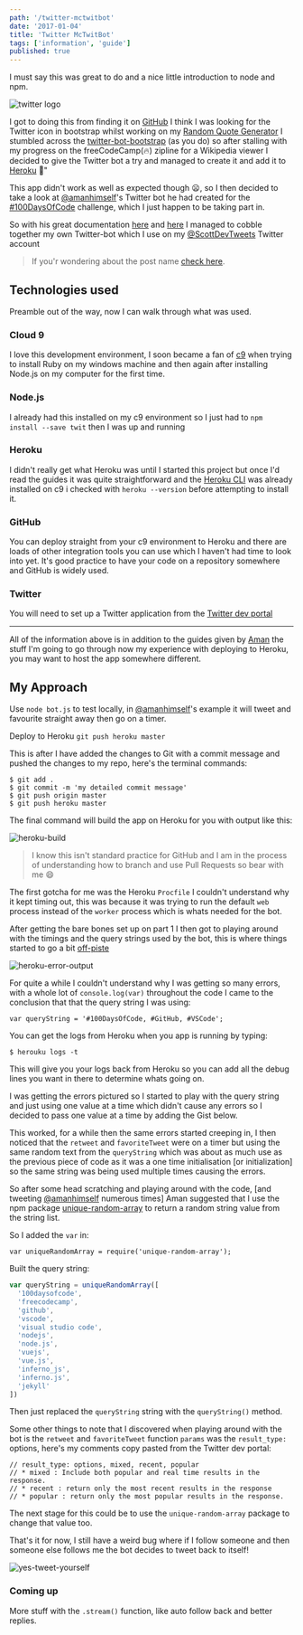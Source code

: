 ```yaml
---
path: '/twitter-mctwitbot'
date: '2017-01-04'
title: 'Twitter McTwitBot'
tags: ['information', 'guide']
published: true
---
```


I must say this was great to do and a nice little introduction to node
and npm.

![twitter logo](./twitter-bird.png)

I got to doing this from finding it on [GitHub](https://github.com) I
think I was looking for the Twitter icon in bootstrap whilst working
on my
[Random Quote Generator](http://codepen.io/spences10/full/dOaYbP/) I
stumbled across the
[twitter-bot-bootstrap](https://github.com/mobeets/twitter-bot-bootstrap)
(as you do) so after stalling with my progress on the freeCodeCamp(🔥)
zipline for a Wikipedia viewer I decided to give the Twitter bot a try
and managed to create it and add it to [Heroku](https://heroku.com)
🎉"

This app didn't work as well as expected though 😦, so I then decided
to take a look at [@amanhimself](https://twitter.com/amanhimself)'s
Twitter bot he had created for the
[#100DaysOfCode](https://medium.freecodecamp.com/start-2017-with-the-100daysofcode-improved-and-updated-18ce604b237b)
challenge, which I just happen to be taking part in.

So with his great documentation
[here](https://hackernoon.com/create-a-simple-twitter-bot-with-node-js-5b14eb006c08)
and
[here](https://community.risingstack.com/how-to-make-a-twitter-bot-with-node-js/)
I managed to cobble together my own Twitter-bot which I use on my
[@ScottDevTweets](https://twitter.com/ScottDevTweets) Twitter account

> If you'r wondering about the post name
> [check here](https://en.wikipedia.org/wiki/RRS_Sir_David_Attenborough#Boaty_McBoatface_Naming_Controversy).

## Technologies used

Preamble out of the way, now I can walk through what was used.

### Cloud 9

I love this development environment, I soon became a fan of
[c9](https://c9.io/?redirect=0) when trying to install Ruby on my
windows machine and then again after installing Node.js on my computer
for the first time.

### Node.js

I already had this installed on my c9 environment so I just had to
`npm install --save twit` then I was up and running

### Heroku

I didn't really get what Heroku was until I started this project but
once I'd read the guides it was quite straightforward and the
[Heroku CLI](https://devcenter.heroku.com/articles/heroku-cli) was
already installed on c9 i checked with `heroku --version` before
attempting to install it.

### GitHub

You can deploy straight from your c9 environment to Heroku and there
are loads of other integration tools you can use which I haven't had
time to look into yet. It's good practice to have your code on a
repository somewhere and GitHub is widely used.

### Twitter

You will need to set up a Twitter application from the
[Twitter dev portal](https://apps.twitter.com/app/new)

---

All of the information above is in addition to the guides given by
[Aman](https://github.com/amandeepmittal) the stuff I'm going to go
through now my experience with deploying to Heroku, you may want to
host the app somewhere different.

## My Approach

Use `node bot.js` to test locally, in
[@amanhimself](https://twitter.com/amanhimself)'s example it will
tweet and favourite straight away then go on a timer.

Deploy to Heroku `git push heroku master`

This is after I have added the changes to Git with a commit message
and pushed the changes to my repo, here's the terminal commands:

```
$ git add .
$ git commit -m 'my detailed commit message'
$ git push origin master
$ git push heroku master
```

The final command will build the app on Heroku for you with output
like this:

![heroku-build](./heroku-build.png)

> I know this isn't standard practice for GitHub and I am in the
> process of understanding how to branch and use Pull Requests so bear
> with me 😄

The first gotcha for me was the Heroku `Procfile` I couldn't
understand why it kept timing out, this was because it was trying to
run the default `web` process instead of the `worker` process which is
whats needed for the bot.

After getting the bare bones set up on part 1 I then got to playing
around with the timings and the query strings used by the bot, this is
where things started to go a bit
[off-piste](https://en.oxforddictionaries.com/definition/us/off-piste)

![heroku-error-output](./heroku-error-output.png)

For quite a while I couldn't understand why I was getting so many
errors, with a whole lot of `console.log(var)` throughout the code I
came to the conclusion that that the query string I was using:

```
var queryString = '#100DaysOfCode, #GitHub, #VSCode';
```

You can get the logs from Heroku when you app is running by typing:

```
$ herouku logs -t
```

This will give you your logs back from Heroku so you can add all the
debug lines you want in there to determine whats going on.

I was getting the errors pictured so I started to play with the query
string and just using one value at a time which didn't cause any
errors so I decided to pass one value at a time by adding the Gist
below.

<script src="https://gist.github.com/spences10/46d9981a805786e7c965cf292b9cb3ae.js"></script>

This worked, for a while then the same errors started creeping in, I
then noticed that the `retweet` and `favoriteTweet` were on a timer
but using the same random text from the `queryString` which was about
as much use as the previous piece of code as it was a one time
initialisation [or initialization] so the same string was being used
multiple times causing the errors.

So after some head scratching and playing around with the code, [and
tweeting [@amanhimself](https://twitter.com/amanhimself) numerous
times] Aman suggested that I use the npm package
[unique-random-array](https://www.npmjs.com/package/unique-random-array)
to return a random string value from the string list.

So I added the `var` in:

```
var uniqueRandomArray = require('unique-random-array');
```

Built the query string:

```js
var queryString = uniqueRandomArray([
  '100daysofcode',
  'freecodecamp',
  'github',
  'vscode',
  'visual studio code',
  'nodejs',
  'node.js',
  'vuejs',
  'vue.js',
  'inferno_js',
  'inferno.js',
  'jekyll'
])
```

Then just replaced the `queryString` string with the `queryString()`
method.

Some other things to note that I discovered when playing around with
the bot is the `retweet` and `favoriteTweet` function `params` was the
`result_type:` options, here's my comments copy pasted from the
Twitter dev portal:

```
// result_type: options, mixed, recent, popular
// * mixed : Include both popular and real time results in the response.
// * recent : return only the most recent results in the response
// * popular : return only the most popular results in the response.
```

The next stage for this could be to use the `unique-random-array`
package to change that value too.

That's it for now, I still have a weird bug where if I follow someone
and then someone else follows me the bot decides to tweet back to
itself!

![yes-tweet-yourself](./yes-tweet-yourself.png)

### Coming up

More stuff with the `.stream()` function, like auto follow back and
better replies.
